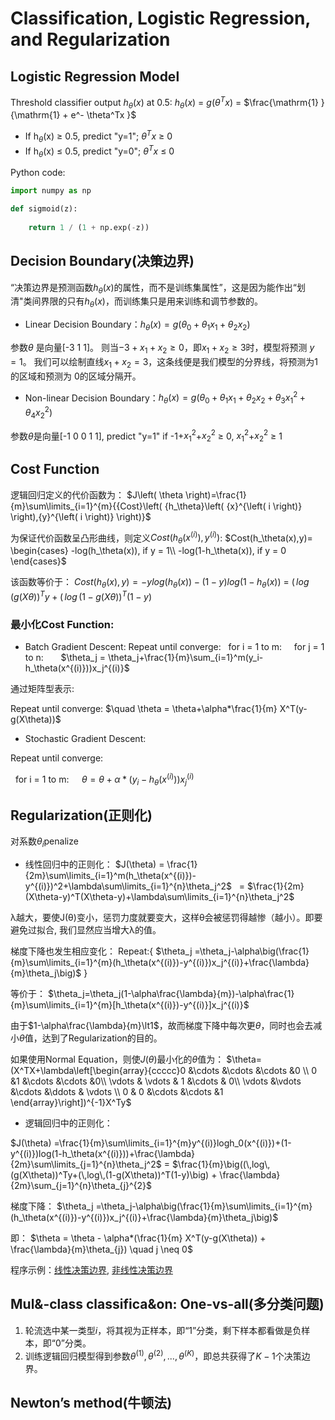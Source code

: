 # Classification, Logistic Regression, and Regularization
## Logistic Regression Model
Threshold classifier output $h_\theta(x)$ at 0.5:
$h_\theta(x)$ = $g(\theta^Tx)$ = $\frac{\mathrm{1} }{\mathrm{1} + e^- \theta^Tx }$
 * If h$_\theta$(x) $\geq$ 0.5, predict "y=1";
  $\theta^Tx$ $\geq$ 0
 * If h$_\theta$(x) $\leq$ 0.5, predict "y=0";
  $\theta^Tx$ $\leq$ 0

Python code:
```python
import numpy as np

def sigmoid(z): 
    
    return 1 / (1 + np.exp(-z))
```
## Decision Boundary(决策边界)
“决策边界是预测函数$h_\theta(x)$的属性，而不是训练集属性”，这是因为能作出“划清"类间界限的只有$h_\theta(x)$，而训练集只是用来训练和调节参数的。
* Linear Decision Boundary：${h_\theta}\left(x\right) = g\left({\theta_0}+{\theta_1}{x_1}+{\theta_2}{x_2}\right)$

参数$\theta$ 是向量[-3 1 1]。 则当$-3+{x_1}+{x_2} \geq 0$，即${x_1}+{x_2} \geq 3$时，模型将预测 $y=1$。 我们可以绘制直线${x_1}+{x_2} = 3$，这条线便是我们模型的分界线，将预测为1的区域和预测为 0的区域分隔开。

* Non-linear Decision Boundary：${h_\theta}\left( x \right)=g\left( {\theta_0}+{\theta_1}{x_1}+{\theta_{2}}{x_{2}}+{\theta_{3}}x_{1}^{2}+{\theta_{4}}x_{2}^{2} \right)$

参数$\theta$是向量[-1 0 0 1 1], predict "y=1" if -1+${x_1^2}$+${x_2^2}$ $\geq$ 0, ${x_1^2}$+${x_2^2}$ $\geq$ 1

## Cost Function
逻辑回归定义的代价函数为：
$J\left( \theta \right)=\frac{1}{m}\sum\limits_{i=1}^{m}{{Cost}\left( {h_\theta}\left( {x}^{\left( i \right)} \right),{y}^{\left( i \right)} \right)}$

为保证代价函数呈凸形曲线，则定义$Cost(h_\theta(x^{(i)}),y^{(i)})$: 
$Cost(h_\theta(x),y)=
\begin{cases}
-log(h_\theta(x)),  if y = 1\\
-log(1-h_\theta(x)), if y = 0
\end{cases}$

该函数等价于：
$Cost(h_\theta(x),y) =-ylog(h_\theta(x))-(1-y)log(1-h_\theta(x))$
 = $(\,log\,(g(X\theta))^Ty+(\,log\,(1-g(X\theta))^T(1-y)$

### 最小化Cost Function: 
* Batch Gradient Descent:
Repeat until converge:
  &nbsp; for i = 1 to m:
  &nbsp; &nbsp; for j = 1 to n: 
  &nbsp; &nbsp; &nbsp; $\theta_j = \theta_j+\frac{1}{m}\sum_{i=1}^m(y_i-h_\theta(x^{(i)}))x_j^{(i)}$

通过矩阵型表示: 

Repeat until converge:
$\quad \theta = \theta+\alpha*\frac{1}{m} X^T(y-g(X\theta))$
* Stochastic Gradient Descent:

Repeat until converge: 

&nbsp; for i = 1 to m: 
$\quad \theta = \theta+\alpha*(y_i-h_\theta(x^{(i)}))x_j^{(i)}$

## Regularization(正则化)
对系数$\theta_i$penalize
* 线性回归中的正则化：
  $J(\theta) = \frac{1}{2m}\sum\limits_{i=1}^m(h_\theta(x^{(i)})-y^{(i)})^2+\lambda\sum\limits_{i=1}^{n}\theta_j^2$ 
&nbsp; = $\frac{1}{2m}(X\theta-y)^T(X\theta-y)+\lambda\sum\limits_{i=1}^{n}\theta_j^2$

λ越大，要使J(θ)变小，惩罚力度就要变大，这样θ会被惩罚得越惨（越小）。即要避免过拟合, 我们显然应当增大λ的值。

梯度下降也发生相应变化：
Repeat:{
$\theta_j =\theta_j-\alpha\big(\frac{1}{m}\sum\limits_{i=1}^{m}(h_\theta(x^{(i)})-y^{(i)})x_j^{(i)}+\frac{\lambda}{m}\theta_j\big)$
}

等价于：
$\theta_j=\theta_j(1-\alpha\frac{\lambda}{m})-\alpha\frac{1}{m}\sum\limits_{i=1}^{m}[h_\theta(x^{(i)})-y^{(i)}]x_j^{(i)}$

由于$1-\alpha\frac{\lambda}{m}\lt1$，故而梯度下降中每次更$\theta$，同时也会去减小$\theta$值，达到了Regularization的目的。

如果使用Normal Equation，则使$J(\theta)$最小化的$\theta$值为：
$\theta=(X^TX+\lambda\left[\begin{array}{ccccc}0 &\cdots &\cdots &\cdots &0 \\ 0 &1 &\cdots &\cdots &0\\ \vdots & \vdots & 1 &\cdots & 0\\ \vdots &\vdots &\cdots &\ddots & \vdots \\ 0 & 0 &\cdots &\cdots &1 \end{array}\right])^{-1}X^Ty$

* 逻辑回归中的正则化：

$J(\theta) =\frac{1}{m}\sum\limits_{i=1}^{m}y^{(i)}logh_0(x^{(i)})+(1-y^{(i)})log(1-h_\theta(x^{(i)}))+\frac{\lambda}{2m}\sum\limits_{j=1}^{n}\theta_j^2$ 
= $\frac{1}{m}\big((\,log\,(g(X\theta))^Ty+(\,log\,(1-g(X\theta))^T(1-y)\big) + \frac{\lambda}{2m}\sum_{j=1}^{n}\theta_{j}^{2}$

梯度下降：
$\theta_j =\theta_j-\alpha\big(\frac{1}{m}\sum\limits_{i=1}^{m}(h_\theta(x^{(i)})-y^{(i)})x_j^{(i)}+\frac{\lambda}{m}\theta_j\big)$

即：
$\theta = \theta - \alpha*(\frac{1}{m} X^T(y-g(X\theta)) + \frac{\lambda}{m}\theta_{j}) \quad j \neq 0$

程序示例：[线性决策边界](URL 'https://yoyoyohamapi.gitbooks.io/mit-ml/content/%E9%80%BB%E8%BE%91%E5%9B%9E%E5%BD%92/codes/%E7%BA%BF%E6%80%A7%E5%86%B3%E7%AD%96%E8%BE%B9%E7%95%8C.html'), [非线性决策边界](URL 'https://yoyoyohamapi.gitbooks.io/mit-ml/content/%E9%80%BB%E8%BE%91%E5%9B%9E%E5%BD%92/codes/%E9%9D%9E%E7%BA%BF%E6%80%A7%E5%86%B3%E7%AD%96%E8%BE%B9%E7%95%8C.html')

## Mul&-class classifica&on: One-vs-all(多分类问题)
1. 轮流选中某一类型$i$，将其视为正样本，即“1”分类，剩下样本都看做是负样本，即“0”分类。
2. 训练逻辑回归模型得到参数$\theta^{(1)}, \theta^{(2)}, ..., \theta^{(K)}$，即总共获得了$K−1$个决策边界。

## Newton’s method(牛顿法)

